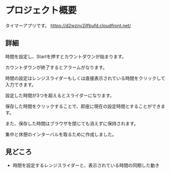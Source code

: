 # プロジェクト概要

タイマーアプリです。
https://d2wznv2ilfbufd.cloudfront.net/

## 詳細

時間を設定し、Startを押すとカウントダウンが始まります。

カウントダウンが終了するとアラームがなります。

時間の設定はレンジスライダーもしくは直接表示されている時間をクリックして入力できます。

設定した時間が3つを超えるとスライダーになります。

保存した時間をクリックすることで、即座に現在の設定時間とすることができます。

また、保存した時間はブラウザを閉じても消えずに保持されます。

集中と休憩のインターバルを取るために作成しました。

## 見どころ
- 時間を設定するレンジスライダーと、表示されている時間の同期した動き

